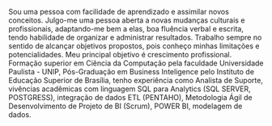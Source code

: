 Sou uma pessoa com facilidade de aprendizado e assimilar novos conceitos. Julgo-me uma pessoa aberta a novas mudanças culturais e profissionais, adaptando-me bem a elas, boa fluência verbal e escrita, tendo habilidade de organizar e administrar resultados. Trabalho sempre no sentido de alcançar objetivos propostos, pois conheço minhas limitações e potencialidades. Meu principal objetivo é crescimento profissional.
Formação superior em Ciência da Computação pela faculdade Universidade Paulista - UNIP, Pós-Graduação em Business Inteligence pelo Instituto de Educação Superior de Brasília, tenho experiência como Analista de Suporte, vivências acadêmicas com linguagem SQL para Analytics (SQL SERVER, POSTGRESS), integração de dados ETL (PENTAHO), Metodologia Ágil de Desenvolvimento de Projeto de BI (Scrum), POWER BI, modelagem de dados.
